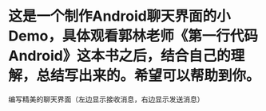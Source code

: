 # 这是一个制作Android聊天界面的小Demo，具体观看郭林老师《第一行代码Android》这本书之后，结合自己的理解，总结写出来的。希望可以帮助到你。
编写精美的聊天界面（左边显示接收消息，右边显示发送消息）
